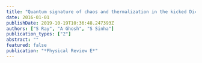 ```yaml
---
title: "Quantum signature of chaos and thermalization in the kicked Dicke model"
date: 2016-01-01
publishDate: 2019-10-19T10:36:48.247393Z
authors: ["S Ray", "A Ghosh", "S Sinha"]
publication_types: ["2"]
abstract: ""
featured: false
publication: "*Physical Review E*"
---
```


